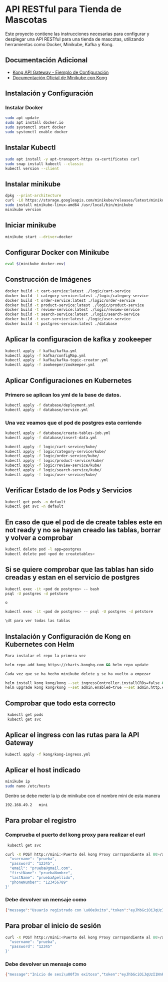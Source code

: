 
# API RESTful para Tienda de Mascotas

Este proyecto contiene las instrucciones necesarias para configurar y desplegar una API RESTful para una tienda de mascotas, utilizando herramientas como Docker, Minikube, Kafka y Kong.

## Documentación Adicional

- [Kong API Gateway - Ejemplo de Configuración](https://github.com/jlfg-evereven/ucjc-ida/blob/main/kong-api-gateway/README.md)
- [Documentación Oficial de Minikube con Kong](https://minikube.sigs.k8s.io/docs/handbook/addons/kong-ingress/)

## Instalación y Configuración

### Instalar Docker
```bash
sudo apt update
sudo apt install docker.io
sudo systemctl start docker
sudo systemctl enable docker
```

## Instalar Kubectl
```bash
sudo apt install -y apt-transport-https ca-certificates curl
sudo snap install kubectl --classic
kubectl version --client
```
## Instalar minikube
```bash
dpkg --print-architecture
curl -LO https://storage.googleapis.com/minikube/releases/latest/minikube-linux-amd64
sudo install minikube-linux-amd64 /usr/local/bin/minikube
minikube version
```

## Iniciar minikube
```bash
minikube start --driver=docker
```

## Configurar Docker con Minikube
```bash
eval $(minikube docker-env)
```

## Construcción de Imágenes
```bash
docker build -t cart-service:latest ./logic/cart-service
docker build -t category-service:latest ./logic/category-service
docker build -t order-service:latest ./logic/order-service
docker build -t product-service:latest ./logic/product-service
docker build -t review-service:latest ./logic/review-service
docker build -t search-service:latest ./logic/search-service
docker build -t user-service:latest ./logic/user-service
docker build -t postgres-service:latest ./database
```

## Aplicar la configuracion de kafka y zookeeper

```bash
kubectl apply -f kafka/kafka.yml
kubectl apply -f kafka/configMap.yml
kubectl apply -f kafka/kafka-topic-creator.yml
kubectl apply -f zookeeper/zookeeper.yml
```


## Aplicar Configuraciones en Kubernetes


### Primero se aplican los yml de la base de datos.
```bash
kubectl apply -f database/deployment.yml
kubectl apply -f database/service.yml
```

### Una vez veamos que el pod de postgres esta corriendo
```bash
kubectl apply -f database/create-tables-job.yml
kubectl apply -f database/insert-data.yml
```

```bash
kubectl apply -f logic/cart-service/kube/
kubectl apply -f logic/category-service/kube/
kubectl apply -f logic/order-service/kube/
kubectl apply -f logic/product-service/kube/
kubectl apply -f logic/review-service/kube/
kubectl apply -f logic/search-service/kube/
kubectl apply -f logic/user-service/kube/
```

## Verificar Estado de los Pods y Servicios
```bash
kubectl get pods -n default
kubectl get svc -n default
```

## En caso de que el pod de de create tables este en not ready y no se hayan creado las tablas, borrar y volver a comprobar
```bash
kubectl delete pod -l app=postgres
kubectl delete pod <pod de createtables>
```

## Si se quiere comprobar que las tablas han sido creadas y estan en el servicio de postgres
```bash
kubectl exec -it <pod de postgres> -- bash
psql -U postgres -d petstore

o

kubectl exec -it <pod de postgres> -- psql -U postgres -d petstore

\dt para ver todas las tablas
```

##  Instalación y Configuración de Kong en Kubernetes con Helm
```bash
Para instalar el repo la primera vez

helm repo add kong https://charts.konghq.com && helm repo update

Cada vez que se ha hecho minikube delete y se ha vuelto a empezar

helm install kong kong/kong --set ingressController.installCRDs=false && \
helm upgrade kong kong/kong --set admin.enabled=true --set admin.http.enabled=true

```

##  Comprobar que todo  esta correcto
```bash
 kubectl get pods
 kubectl get svc
```


##  Aplicar el ingress con las rutas para la API Gateway
```bash
kubectl apply -f kong/kong-ingress.yml
```

## Aplicar el host indicado
```bash
minikube ip
sudo nano /etc/hosts
```
Dentro se debe meter la ip de minikube con el nombre mini de esta manera
```bash
192.168.49.2   mini
```

## Para probar el registro

### Comprueba el puerto del kong proxy para realizar  el curl
```bash
 kubectl get svc
```

```bash
curl -X POST http://mini:<Puerto del kong Proxy corrspondiente al 80>/api/users/register -H "Content-Type: application/json" -d '{
  "username": "prueba",
  "password": "12345",
  "email": "prueba@gmail.com",
  "firstName": "pruebaNombre",
  "lastName": "pruebaApellido",
  "phoneNumber": "123456789"
}'
```

### Debe devolver un mensaje como 
```bash
{"message":"Usuario registrado con \u00e9xito","token":"eyJhbGciOiJqUzI1NnR5cCI6IkpXVCJ9.eyJ1ca12UO98snia82TlkMTk2Y2IthLWExMI5Ndj48ak1hwIjoxNzMxNzU4ODEwfQ.4AzOdX7Q75_yZq9HntelIk2pCw_Ks"}
```

## Para probar el inicio de sesión
```bash
curl -X POST http://mini:<Puerto del kong Proxy corrspondiente al 80>/api/users/login -H "Content-Type: application/json" -d '{
  "username": "prueba",
  "password": "12345"
}'
```
### Debe devolver un mensaje como 
```bash
{"message":"Inicio de sesi\u00f3n exitoso","token":"eyJhbGciOiJqUzI1NnR5cCI6IkpXVCJ9.eyJ1ca12UO98snia82TlkMTk2Y2IthLWExMI5Ndj48ak1hwIjoxNzMxNzU4ODEwfQ.4AzOdX7Q75_yZq9HntelIk2pCw_Ks"}
```




<!-- Curl para probar la busqueda -->
<!-- curl -X GET http://mini:30237/api/search?q=perro \
-H "Content-Type: application/json" \
-H "Authorization: Bearer eyJhbGciOiJIUzI1NiIsInR5cCI6IkpXVCJ9.eyJ1c2VyX2lkIjoiOTI2NTRmYzgtYzE5Mi00ZjIyLThhOGMtZTE4M2MyZDEwOTRmIiwiZXhwIjoxNzM2MDA1ODA0fQ.TtbMiZK2VBxRS0riswMRGhp-QGdktjINBxw3L928kiQ" -->

<!-- Curl para detalles del prducto y resumen de reseñas -->
<!-- curl -X GET http://mini:30237/api/products/a745e2b8-96ef-473d-934d-2e76db91d8d7 \
-H "Content-Type: application/json" \
-H "Authorization: Bearer eyJhbGciOiJIUzI1NiIsInR5cCI6IkpXVCJ9.eyJ1c2VyX2lkIjoiOTI2NTRmYzgtYzE5Mi00ZjIyLThhOGMtZTE4M2MyZDEwOTRmIiwiZXhwIjoxNzM2MDA1ODA0fQ.TtbMiZK2VBxRS0riswMRGhp-QGdktjINBxw3L928kiQ" -->

<!-- Curl para obtener reseñas completas de un producto -->
<!-- curl -X GET http://mini:30237/api/products/a745e2b8-96ef-473d-934d-2e76db91d8d7/reviews \
-H "Content-Type: application/json" \
-H "Authorization: Bearer eyJhbGciOiJIUzI1NiIsInR5cCI6IkpXVCJ9.eyJ1c2VyX2lkIjoiOTI2NTRmYzgtYzE5Mi00ZjIyLThhOGMtZTE4M2MyZDEwOTRmIiwiZXhwIjoxNzM2MDA1ODA0fQ.TtbMiZK2VBxRS0riswMRGhp-QGdktjINBxw3L928kiQ" -->

<!-- Curl para añadir items al carrito -->
<!-- curl -X POST http://mini:30237/api/cart/items \
-H "Content-Type: application/json" \
-H "Authorization: Bearer eyJhbGciOiJIUzI1NiIsInR5cCI6IkpXVCJ9.eyJ1c2VyX2lkIjoiOTI2NTRmYzgtYzE5Mi00ZjIyLThhOGMtZTE4M2MyZDEwOTRmIiwiZXhwIjoxNzM2MDA1ODA0fQ.TtbMiZK2VBxRS0riswMRGhp-QGdktjINBxw3L928kiQ" \
-d '{
  "user_id": "08eb1816-f3df-4661-8ac2-fc4a06067fed",
  "product_id": "a745e2b8-96ef-473d-934d-2e76db91d8d7",
  "quantity": 2
}' -->

<!-- Curl para ver el carrito -->
<!-- curl -X GET http://mini:30237/api/cart?user_id=08eb1816-f3df-4661-8ac2-fc4a06067fed \
-H "Content-Type: application/json" \
-H "Authorization: Bearer eyJhbGciOiJIUzI1NiIsInR5cCI6IkpXVCJ9.eyJ1c2VyX2lkIjoiOTI2NTRmYzgtYzE5Mi00ZjIyLThhOGMtZTE4M2MyZDEwOTRmIiwiZXhwIjoxNzM2MDA1ODA0fQ.TtbMiZK2VBxRS0riswMRGhp-QGdktjINBxw3L928kiQ" -->

<!-- Curl para hacer un pedido -->
<!-- curl -X POST http://mini:30237/api/orders \
-H "Content-Type: application/json" \
-H "Authorization: Bearer eyJhbGciOiJIUzI1NiIsInR5cCI6IkpXVCJ9.eyJ1c2VyX2lkIjoiOTI2NTRmYzgtYzE5Mi00ZjIyLThhOGMtZTE4M2MyZDEwOTRmIiwiZXhwIjoxNzM2MDA1ODA0fQ.TtbMiZK2VBxRS0riswMRGhp-QGdktjINBxw3L928kiQ" \
-d '{
  "user_id": "08eb1816-f3df-4661-8ac2-fc4a06067fed",
  "payment_method": "credit_card"
}' -->

